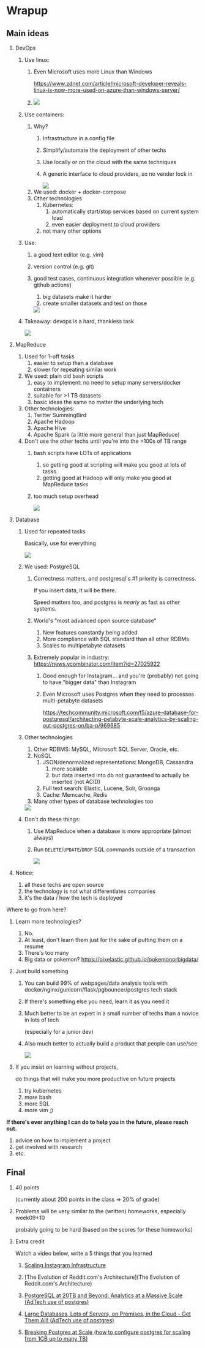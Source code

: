 # Wrapup

## Main ideas

1. DevOps
    1. Use linux:
        1. Even Microsoft uses more Linux than Windows

           https://www.zdnet.com/article/microsoft-developer-reveals-linux-is-now-more-used-on-azure-than-windows-server/

        1. <img src=y9nmw0smgxd61.png />
    1. Use containers:
        1. Why?
            1. Infrastructure in a config file
            1. Simplify/automate the deployment of other techs
            1. Use locally or on the cloud with the same techniques
            1. A generic interface to cloud providers, so no vender lock in

               <img src=images.jpeg />
        1. We used: docker + docker-compose
        1. Other technologies
            1. Kubernetes:
                1. automatically start/stop services based on current system load
                1. even easier deployment to cloud providers
            1. not many other options
    1. Use:
        1. a good text editor (e.g. vim)
        1. version control (e.g. git)
        1. good test cases, continuous integration whenever possible (e.g. github actions)
           1. big datasets make it harder
           1. create smaller datasets and test on those

           <img src=Strips-Test-audimetre-600-finalenglish.jpg />
    1. Takeaway: devops is a hard, thankless task

       <img src=r_387549_W7fYM.jpg >

1. MapReduce

    1. Used for 1-off tasks
        1. easier to setup than a database
        1. slower for repeating similar work
    1. We used: plain old bash scripts
        1. easy to implement: no need to setup many servers/docker containers
        1. suitable for >1 TB datasets
        1. basic ideas the same no matter the underlying tech
    1. Other technologies:
        1. Twitter SummingBird
        1. Apache Hadoop
        1. Apache Hive
        1. Apache Spark (a little more general than just MapReduce)
    1. Don't use the other techs until you're into the >100s of TB range
        1. bash scripts have LOTs of applications
           1. so getting good at scripting will make you good at lots of tasks
           1. getting good at Hadoop will only make you good at MapReduce tasks

        1. too much setup overhead
        
           <img src=hadoop_meme.jpg />

1. Database

    1. Used for repeated tasks

       Basically, use for everything

       <img src=imgdatabase-overloads.jpg />
    1. We used: PostgreSQL
        1. Correctness matters, and postgresql's #1 priority is correctness.

           If you insert data, it will be there.

           Speed matters too, and postgres is *nearly* as fast as other systems.
        1. World's "most advanced open source database"
            1. New features constantly being added
            1. More compliance with SQL standard than all other RDBMs
            1. Scales to multipetabyte datasets
        1. Extremely popular in industry: https://news.ycombinator.com/item?id=27025922
            1. Good enough for Instagram... and you're (probably) not going to have "bigger data" than Instagram
            1. Even Microsoft uses Postgres when they need to processes multi-petabyte datasets

               https://techcommunity.microsoft.com/t5/azure-database-for-postgresql/architecting-petabyte-scale-analytics-by-scaling-out-postgres-on/ba-p/969685
    1. Other technologies
        1. Other RDBMS: MySQL, Microsoft SQL Server, Oracle, etc.
        1. NoSQL
            1. JSON/denormalized representations: MongoDB, Cassandra
                1. more scalable
                1. but data inserted into db not guaranteed to actually be inserted (not ACID)
            1. Full text search: Elastic, Lucene, Solr, Groonga
            1. Cache: Memcache, Redis
        1. Many other types of database technologies too

        <img src=junior-dev-postgres-intermediate-de-postgres-redis-mongodb-senior-dev-36100154.png />

    1. Don't do these things:
        1. Use MapReduce when a database is more appropriate
           (almost always)

        1. Run `DELETE`/`UPDATE`/`DROP` SQL commands outside of a transaction

           <img src=ri96s0xu1ryz.jpg />

1. Notice:
    1. all these techs are open source
    1. the technology is not what differentiates companies
    1. it's the data / how the tech is deployed

Where to go from here?
1. Learn more technologies?
    1. No.
    1. At least, don't learn them just for the sake of putting them on a resume
    1. There's too many
    1. Big data or pokemon? https://pixelastic.github.io/pokemonorbigdata/
1. Just build something
    1. You can build 99% of webpages/data analysis tools with docker/nginx/gunicorn/flask/pgbouncer/postgres tech stack
    1. If there's something else you need, learn it as you need it
    1. Much better to be an expert in a small number of techs than a novice in lots of tech

       (especially for a junior dev)

    1. Also much better to actually build a product that people can use/see

       <img src=r_538889_6FyHg.jpg />

1. If you insist on learning without projects,

   do things that will make you more productive on future projects
    1. try kubernetes
    1. more bash
    1. more SQL
    1. more vim ;)

**If there's ever anything I can do to help you in the future, please reach out.**

1. advice on how to implement a project
1. get involved with research
1. etc.

## Final

1. 40 points

   (currently about 200 points in the class => 20% of grade)

1. Problems will be very similar to the (written) homeworks, especially week09+10
   
   probably going to be hard (based on the scores for these homeworks)

1. Extra credit

   Watch a video below, write a 5 things that you learned

    1. [Scaling Instagram Infrastructure](https://www.youtube.com/watch?v=hnpzNAPiC0E)

    1. [The Evolution of Reddit.com's Architecture](The Evolution of Reddit.com's Architecture)

    1. [PostgreSQL at 20TB and Beyond: Analytics at a Massive Scale (AdTech use of postgres)](https://www.youtube.com/watch?v=BgcJnurVFag&t=1650s)

    1. [Large Databases, Lots of Servers, on Premises, in the Cloud - Get Them All! (AdTech use of postgres)](https://www.youtube.com/watch?v=4GB7EDxGr_c)

    1. [Breaking Postgres at Scale (how to configure postgres for scaling from 1GB up to many TB)](https://www.youtube.com/watch?v=eZhSUXxfEu0)
